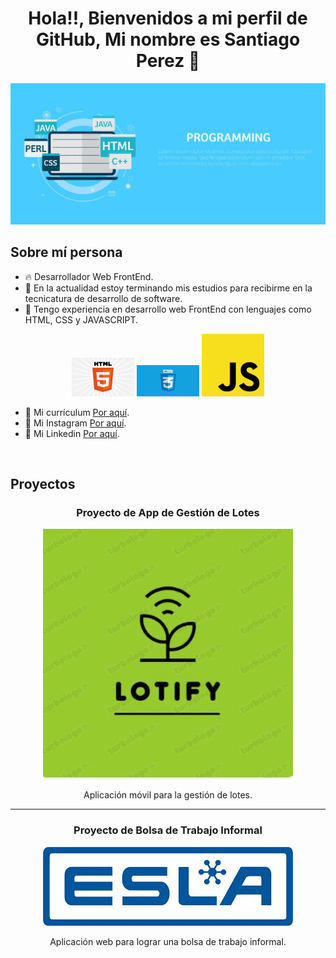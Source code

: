 <div align="center">
<h1 align="center">Hola!!,  Bienvenidos a mi perfil de GitHub, Mi nombre es Santiago Perez 👋</h1>
</div>

<img src="./programming-code-on-laptop-banner-vector-flat-illustration.jpg" alt="Banner">



## Sobre mí persona

- 🔥 Desarrollador Web FrontEnd.
- 🚀 En la actualidad estoy terminando mis estudios para recibirme en la tecnicatura de desarrollo de software.
- 🚀 Tengo experiencia en desarrollo web FrontEnd con lenguajes como HTML, CSS y JAVASCRIPT.
<div align="center">
<img src="./html.webp" width="100"  alt="App de Bolsa de Trabajo Informal ">
<img src="./css.png" width="100"  alt="App de Bolsa de Trabajo Informal ">
<img src="./js.png" width="100"  alt="App de Bolsa de Trabajo Informal ">
</div>

- 🚀 Mi currículum [Por aquí](https://santiiperez04.github.io/SantiagoPerezCV/).<br>
- 🚀 Mi Instagram [Por aquí](https://www.instagram.com/santiperez_04?igsh=MXFrNThzdHFrMWU5aw==).<br>
- 🚀 Mi Linkedin [Por aquí](https://www.linkedin.com/in/santiago-pérez-098020325/).

<br>

## Proyectos
<td width="50%">
<h3 align="center">Proyecto de App de Gestión de Lotes</h3>
<div align="center">
<img src="ejemplo1.jpg" width="400" alt="App de Gestión de Lotes">
<p>Aplicación móvil para la gestión de lotes.</p>
</div>
</td>
<hr>
<td width="50%">
<h3 align="center">Proyecto de Bolsa de Trabajo Informal</h3>
<div align="center">                                       
<img src="ejemplo2.jpg" width="400" alt="App de Bolsa de Trabajo Informal ">
<br>
<p>Aplicación web para lograr una bolsa de trabajo informal.</p>
</div>                                                             
</td>
<br>
